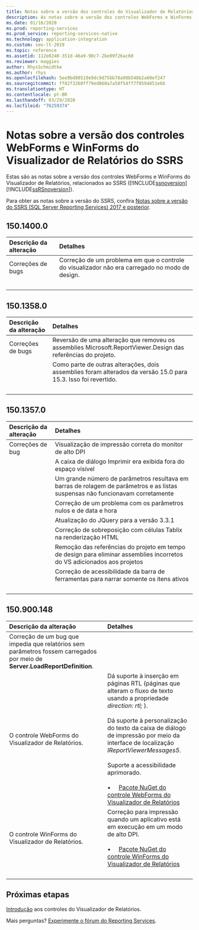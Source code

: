 ```yaml
---
title: Notas sobre a versão dos controles do Visualizador de Relatórios
description: As notas sobre a versão dos controles WebForms e WinForms do Visualizador de Relatórios, relacionados ao Reporting Services.
ms.date: 01/16/2020
ms.prod: reporting-services
ms.prod_service: reporting-services-native
ms.technology: application-integration
ms.custom: seo-lt-2019
ms.topic: reference
ms.assetid: 112e0240-351d-46a9-98c7-2be09f26ac60
ms.reviewer: maggies
author: RhysSchmidtke
ms.author: rhys
ms.openlocfilehash: 5ee9bd80519e9dc9d75bb78a98b548b2a60ef247
ms.sourcegitcommit: ff82f3260ff79ed860a7a58f54ff7f0594851e6b
ms.translationtype: HT
ms.contentlocale: pt-BR
ms.lasthandoff: 03/29/2020
ms.locfileid: "76259374"
---
```

# <a name="release-notes-for-report-viewer-controls-for-webforms-and-winforms-of-ssrs"></a>Notas sobre a versão dos controles WebForms e WinForms do Visualizador de Relatórios do SSRS

Estas são as notas sobre a versão dos controles WebForms e WinForms do Visualizador de Relatórios, relacionados ao SSRS ([!INCLUDE[ssnoversion](../../includes/ssnoversion-md.md)] [!INCLUDE[ssRSnoversion](../../includes/ssrsnoversion-md.md)]).

Para obter as notas sobre a versão do SSRS, confira [Notas sobre a versão do SSRS (SQL Server Reporting Services) 2017 e posterior](../release-notes-reporting-services.md).

## <a name="15014000"></a>150.1400.0
| Descrição da alteração | Detalhes |
| :----------------- | :------ |
| Correções de bugs | Correção de um problema em que o controle do visualizador não era carregado no modo de design. |
| &nbsp; | &nbsp; |

## <a name="15013580"></a>150.1358.0
| Descrição da alteração | Detalhes |
| :----------------- | :------ |
| Correções de bugs | Reversão de uma alteração que removeu os assemblies Microsoft.ReportViewer.Design das referências do projeto. |
|           | Como parte de outras alterações, dois assemblies foram alterados da versão 15.0 para 15.3. Isso foi revertido. |
| &nbsp; | &nbsp; |

## <a name="15013570"></a>150.1357.0
| Descrição da alteração | Detalhes |
| :----------------- | :------ |
| Correções de bug  | Visualização de impressão correta do monitor de alto DPI |
|            | A caixa de diálogo Imprimir era exibida fora do espaço visível |
|            | Um grande número de parâmetros resultava em barras de rolagem de parâmetros e as listas suspensas não funcionavam corretamente |
|            | Correção de um problema com os parâmetros nulos e de data e hora |
|            | Atualização do JQuery para a versão 3.3.1 |
|            | Correção de sobreposição com células Tablix na renderização HTML |
|            | Remoção das referências do projeto em tempo de design para eliminar assemblies incorretos do VS adicionados aos projetos |
|            | Correção de acessibilidade da barra de ferramentas para narrar somente os itens ativos |
| &nbsp; | &nbsp; |

## <a name="150900148"></a>150.900.148

| Descrição da alteração | Detalhes |
| :----------------- | :------ |
| Correção de um bug que impedia que relatórios sem parâmetros fossem carregados por meio de **Server.LoadReportDefinition**. | &nbsp; |
| O controle WebForms do Visualizador de Relatórios. | Dá suporte à inserção em páginas RTL (páginas que alteram o fluxo de texto usando a propriedade *direction: rtl;* ).<br/><br/>Dá suporte à personalização do texto da caixa de diálogo de impressão por meio da interface de localização *IReportViewerMessages5*.<br/><br/>Suporte a acessibilidade aprimorado.<br/><br/>&bull; &nbsp; &nbsp; [Pacote NuGet do controle WebForms do Visualizador de Relatórios](https://www.nuget.org/packages/Microsoft.ReportingServices.ReportViewerControl.Webforms/150.900.148) |
| O controle WinForms do Visualizador de Relatórios. | Correção para impressão quando um aplicativo está em execução em um modo de alto DPI.<br/><br/>&bull; &nbsp; &nbsp; [Pacote NuGet do controle WinForms do Visualizador de Relatórios](https://www.nuget.org/packages/Microsoft.ReportingServices.ReportViewerControl.Winforms/150.900.148) |
| &nbsp; | &nbsp; |

## <a name="next-steps"></a>Próximas etapas

[Introdução](integrating-reporting-services-using-reportviewer-controls-get-started.md) aos controles do Visualizador de Relatórios.

Mais perguntas? [Experimente o fórum do Reporting Services](https://go.microsoft.com/fwlink/?LinkId=620231).
